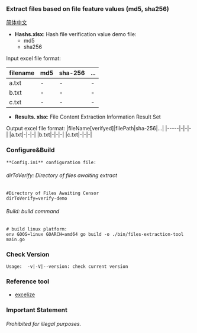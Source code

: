 ### Extract files based on file feature values (md5, sha256)

[简体中文](README.zh-CN.md)

* **Hashs.xlsx**: Hash file verification value demo file:
    * md5
    * sha256

Input excel file format:

|filename|md5|sha-256|...|
|-----|-|-|-|
|a.txt|-|-|-|
|b.txt|-|-|-|
|c.txt|-|-|-|


* **Results. xlsx**: File Content Extraction Information Result Set

Output excel file format:
|fileName[verifyed]|filePath|sha-256|...|
|-----|-|-|-|
|a.txt|-|-|-|
|b.txt|-|-|-|
|c.txt|-|-|-|

### Configure&Build

    **Config.ini** configuration file:

###### dirToVerify: Directory of files awaiting extract

```
#Directory of Files Awaiting Censor
dirToVerify=verify-demo
```

###### Build: build command

```
# build linux platform:
env GOOS=linux GOARCH=amd64 go build -o ./bin/files-extraction-tool main.go
```

### Check Version

```
Usage:  -v|-V|--version: check current version
```

### Reference tool
* [excelize](https://github.com/xuri/excelize/v2)

### Important Statement

###### Prohibited for illegal purposes.
